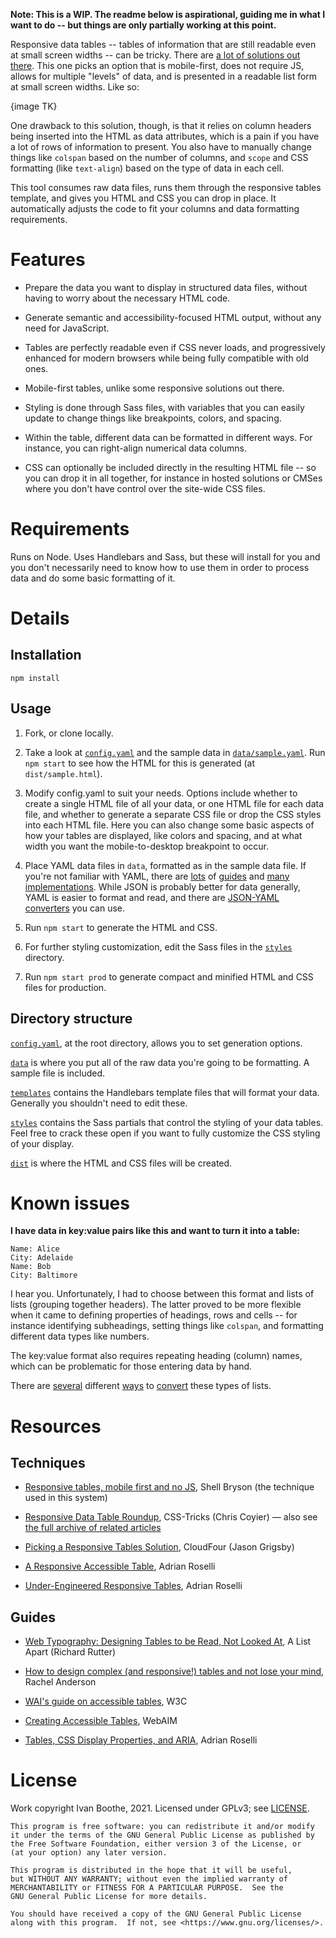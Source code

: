 **Note: This is a WIP. The readme below is aspirational, guiding me in what I
want to do -- but things are only partially working at this point.**

Responsive data tables -- tables of information that are still readable even at
small screen widths -- can be tricky. There are
[a lot of solutions out there](#techniques). This one picks an option that is
mobile-first, does not require JS, allows for multiple "levels" of data, and is
presented in a readable list form at small screen widths. Like so:

{image TK}

One drawback to this solution, though, is that it relies on column headers being
inserted into the HTML as data attributes, which is a pain if you have a lot of
rows of information to present. You also have to manually change things like
`colspan` based on the number of columns, and `scope` and CSS formatting (like
`text-align`) based on the type of data in each cell.

This tool consumes raw data files, runs them through the responsive tables
template, and gives you HTML and CSS you can drop in place. It automatically
adjusts the code to fit your columns and data formatting requirements.

# Features

* Prepare the data you want to display in structured data files, without having
to worry about the necessary HTML code.

* Generate semantic and accessibility-focused HTML output, without any need for
JavaScript.

* Tables are perfectly readable even if CSS never loads, and progressively
enhanced for modern browsers while being fully compatible with old ones.

* Mobile-first tables, unlike some responsive solutions out there.

* Styling is done through Sass files, with variables that you can easily update
to change things like breakpoints, colors, and spacing.

* Within the table, different data can be formatted in different ways. For
instance, you can right-align numerical data columns.

* CSS can optionally be included directly in the resulting HTML file -- so you
can drop it in all together, for instance in hosted solutions or CMSes where you
don't have control over the site-wide CSS files.

# Requirements

Runs on Node. Uses Handlebars and Sass, but these will install for you and you
don't necessarily need to know how to use them in order to process data and do
some basic formatting of it.

# Details

## Installation

`npm install`

## Usage

1. Fork, or clone locally.

2. Take a look at [`config.yaml`](config.yaml) and the sample data in
[`data/sample.yaml`](data/sample.yaml). Run `npm start` to see how the HTML for
this is generated (at `dist/sample.html`).

3. Modify config.yaml to suit your needs. Options include whether to create a
single HTML file of all your data, or one HTML file for each data file, and
whether to generate a separate CSS file or drop the CSS styles into each HTML
file. Here you can also change some basic aspects of how your tables are
displayed, like colors and spacing, and at what width you want the
mobile-to-desktop breakpoint to occur.

4. Place YAML data files in `data`, formatted as in the sample data file. If
you're not familiar with YAML, there are
[lots](https://blog.stackpath.com/yaml/) of
[guides](https://www.codeproject.com/Articles/1214409/Learn-YAML-in-five-minutes)
and [many implementations](https://yaml.org/). While JSON is probably better for
data generally, YAML is easier to format and read, and there are [JSON-YAML
converters](https://www.json2yaml.com/) you can use.

5. Run `npm start` to generate the HTML and CSS.

6. For further styling customization, edit the Sass files in the
[`styles`](styles) directory.

7. Run `npm start prod` to generate compact and minified HTML and CSS files for
production.

## Directory structure

[`config.yaml`](config.yaml), at the root directory, allows you to set
generation options.

[`data`](data) is where you put all of the raw data you're going to be
formatting. A sample file is included.

[`templates`](templates) contains the Handlebars template files that will format
your data. Generally you shouldn't need to edit these.

[`styles`](styles) contains the Sass partials that control the styling of your
data tables. Feel free to crack these open if you want to fully customize the
CSS styling of your display.

[`dist`](dist) is where the HTML and CSS files will be created.

# Known issues

**I have data in key:value pairs like this and want to turn it into a table:**

```
Name: Alice
City: Adelaide
Name: Bob
City: Baltimore
```

I hear you. Unfortunately, I had to choose between this format and lists of
lists (grouping together headers). The latter proved to be more flexible when it
came to defining properties of headings, rows and cells -- for instance
identifying subheadings, setting things like `colspan`, and formatting different
data types like numbers.

The key:value format also requires repeating heading (column) names, which can
be problematic for those entering data by hand.

There are
[several](https://stackoverflow.com/questions/55974692/how-to-convert-key-value-list-into-array-of-objects)
different
[ways](https://stackoverflow.com/questions/63937416/how-to-convert-key-value-list-into-array)
to
[convert](https://www.samanthaming.com/tidbits/90-object-from-entries/) these
types of lists.

# Resources

## Techniques

* [Responsive tables, mobile first and no JS](https://codepen.io/shellbryson/post/responsive-tables),
Shell Bryson (the technique used in this system)

* [Responsive Data Table Roundup](https://css-tricks.com/responsive-data-table-roundup/),
CSS-Tricks (Chris Coyier) — also see
[the full archive of related articles](https://css-tricks.com/tag/responsive-tables/)

* [Picking a Responsive Tables Solution](https://cloudfour.com/thinks/picking-responsive-tables-solution/),
CloudFour (Jason Grigsby)

* [A Responsive Accessible Table](https://adrianroselli.com/2017/11/a-responsive-accessible-table.html),
Adrian Roselli

* [Under-Engineered Responsive Tables](https://adrianroselli.com/2020/11/under-engineered-responsive-tables.html),
Adrian Roselli

## Guides

* [Web Typography: Designing Tables to be Read, Not Looked At](https://alistapart.com/article/web-typography-tables/),
A List Apart (Richard Rutter)

* [How to design complex (and responsive!) tables and not lose your mind](https://medium.com/firefly-design/how-to-design-complex-and-responsive-tables-and-not-lose-your-mind-15d8e1cc67a),
Rachel Anderson

* [WAI's guide on accessible tables](https://www.w3.org/WAI/tutorials/tables/),
W3C

* [Creating Accessible Tables](https://webaim.org/techniques/tables/data),
WebAIM

* [Tables, CSS Display Properties, and ARIA](https://adrianroselli.com/2018/02/tables-css-display-properties-and-aria.html),
Adrian Roselli

# License

Work copyright Ivan Boothe, 2021. Licensed under GPLv3; see [LICENSE](LICENSE).

    This program is free software: you can redistribute it and/or modify
    it under the terms of the GNU General Public License as published by
    the Free Software Foundation, either version 3 of the License, or
    (at your option) any later version.

    This program is distributed in the hope that it will be useful,
    but WITHOUT ANY WARRANTY; without even the implied warranty of
    MERCHANTABILITY or FITNESS FOR A PARTICULAR PURPOSE.  See the
    GNU General Public License for more details.

    You should have received a copy of the GNU General Public License
    along with this program.  If not, see <https://www.gnu.org/licenses/>.
